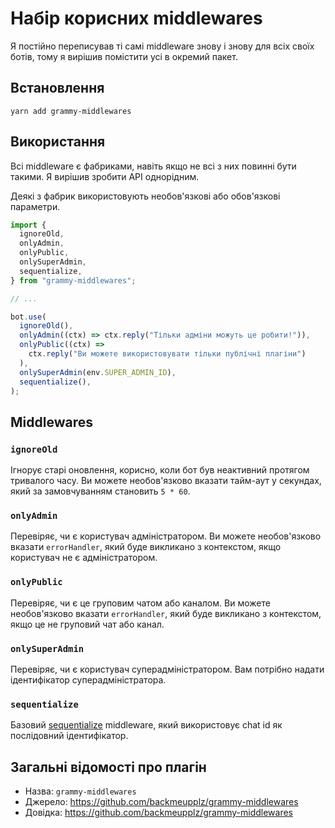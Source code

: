 # Набір корисних middlewares

Я постійно переписував ті самі middleware знову і знову для всіх своїх ботів, тому я вирішив помістити усі в окремий пакет.

## Встановлення

`yarn add grammy-middlewares`

## Використання

Всі middleware є фабриками, навіть якщо не всі з них повинні бути такими.
Я вирішив зробити API однорідним.

Деякі з фабрик використовують необов'язкові або обов'язкові параметри.

```ts
import {
  ignoreOld,
  onlyAdmin,
  onlyPublic,
  onlySuperAdmin,
  sequentialize,
} from "grammy-middlewares";

// ...

bot.use(
  ignoreOld(),
  onlyAdmin((ctx) => ctx.reply("Тільки адміни можуть це робити!")),
  onlyPublic((ctx) =>
    ctx.reply("Ви можете використовувати тільки публічні плагіни")
  ),
  onlySuperAdmin(env.SUPER_ADMIN_ID),
  sequentialize(),
);
```

## Middlewares

### `ignoreOld`

Ігнорує старі оновлення, корисно, коли бот був неактивний протягом тривалого часу.
Ви можете необов'язково вказати тайм-аут у секундах, який за замовчуванням становить `5 * 60`.

### `onlyAdmin`

Перевіряє, чи є користувач адміністратором.
Ви можете необов'язково вказати `errorHandler`, який буде викликано з контекстом, якщо користувач не є адміністратором.

### `onlyPublic`

Перевіряє, чи є це груповим чатом або каналом.
Ви можете необов'язково вказати `errorHandler`, який буде викликано з контекстом, якщо це не груповий чат або канал.

### `onlySuperAdmin`

Перевіряє, чи є користувач суперадміністратором.
Вам потрібно надати ідентифікатор суперадміністратора.

### `sequentialize`

Базовий [sequentialize](../advanced/scaling.md#concurrency-is-hard) middleware, який використовує chat id як послідовний ідентифікатор.

## Загальні відомості про плагін

- Назва: `grammy-middlewares`
- Джерело: <https://github.com/backmeupplz/grammy-middlewares>
- Довідка: <https://github.com/backmeupplz/grammy-middlewares>
